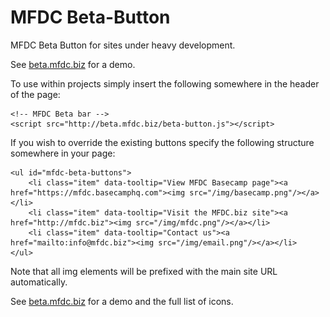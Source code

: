 MFDC Beta-Button
================
MFDC Beta Button for sites under heavy development.

See [beta.mfdc.biz](http://beta.mfdc.biz) for a demo.


To use within projects simply insert the following somewhere in the header of the page:

	<!-- MFDC Beta bar -->
	<script src="http://beta.mfdc.biz/beta-button.js"></script>


If you wish to override the existing buttons specify the following structure somewhere in your page:

	<ul id="mfdc-beta-buttons">
		<li class="item" data-tooltip="View MFDC Basecamp page"><a href="https://mfdc.basecamphq.com"><img src="/img/basecamp.png"/></a></li>
		<li class="item" data-tooltip="Visit the MFDC.biz site"><a href="http://mfdc.biz"><img src="/img/mfdc.png"/></a></li>
		<li class="item" data-tooltip="Contact us"><a href="mailto:info@mfdc.biz"><img src="/img/email.png"/></a></li>
	</ul>

Note that all img elements will be prefixed with the main site URL automatically.

See [beta.mfdc.biz](http://beta.mfdc.biz) for a demo and the full list of icons.
